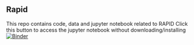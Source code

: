 ## Rapid
This repo contains code, data and jupyter notebook related to RAPID
Click this button to access the jupyter notebook without downloading/installing [![Binder](https://mybinder.org/badge_logo.svg)](https://mybinder.org/v2/gh/darkreactions/rapid/master?filepath=RAPID.ipynb)
